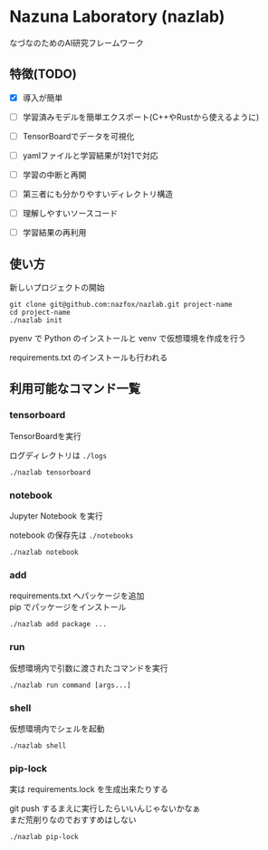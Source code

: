 # Nazuna Laboratory (nazlab)

なづなのためのAI研究フレームワーク


## 特徴(TODO)

- [x] 導入が簡単
- [ ] 学習済みモデルを簡単エクスポート(C++やRustから使えるように)
- [ ] TensorBoardでデータを可視化
- [ ] yamlファイルと学習結果が1対1で対応
- [ ] 学習の中断と再開
- [ ] 第三者にも分かりやすいディレクトリ構造
- [ ] 理解しやすいソースコード
- [ ] 学習結果の再利用


## 使い方

新しいプロジェクトの開始

```
git clone git@github.com:nazfox/nazlab.git project-name
cd project-name
./nazlab init
```

pyenv で Python のインストールと venv で仮想環境を作成を行う

requirements.txt のインストールも行われる


## 利用可能なコマンド一覧

### tensorboard

TensorBoardを実行

ログディレクトリは `./logs`

```
./nazlab tensorboard
```

### notebook

Jupyter Notebook を実行

notebook の保存先は `./notebooks`

```
./nazlab notebook
```

### add

requirements.txt へパッケージを追加  
pip でパッケージをインストール

```
./nazlab add package ...
```


### run

仮想環境内で引数に渡されたコマンドを実行

```
./nazlab run command [args...]
```


### shell

仮想環境内でシェルを起動

```
./nazlab shell
```

### pip-lock

実は requirements.lock を生成出来たりする  

git push するまえに実行したらいいんじゃないかなぁ  
まだ荒削りなのでおすすめはしない

```
./nazlab pip-lock
```

